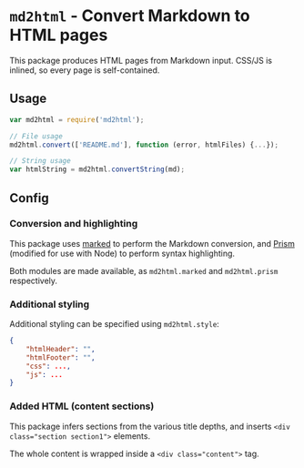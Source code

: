 # `md2html` - Convert Markdown to HTML pages

This package produces HTML pages from Markdown input.  CSS/JS is inlined, so every page is self-contained.

## Usage

```javascript
var md2html = require('md2html');

// File usage
md2html.convert(['README.md'], function (error, htmlFiles) {...});

// String usage
var htmlString = md2html.convertString(md);
```

## Config

### Conversion and highlighting

This package uses [marked](https://npmjs.org/package/marked) to perform the Markdown conversion, and [Prism](https://github.com/leaverou/prism/) (modified for use with Node) to perform syntax highlighting.

Both modules are made available, as `md2html.marked` and `md2html.prism` respectively.

### Additional styling

Additional styling can be specified using `md2html.style`:

```json
{
	"htmlHeader": "",
	"htmlFooter": "",
	"css": ...,
	"js": ...
}
```

### Added HTML (content sections)

This package infers sections from the various title depths, and inserts `<div class="section section1">` elements.

The whole content is wrapped inside a `<div class="content">` tag.
